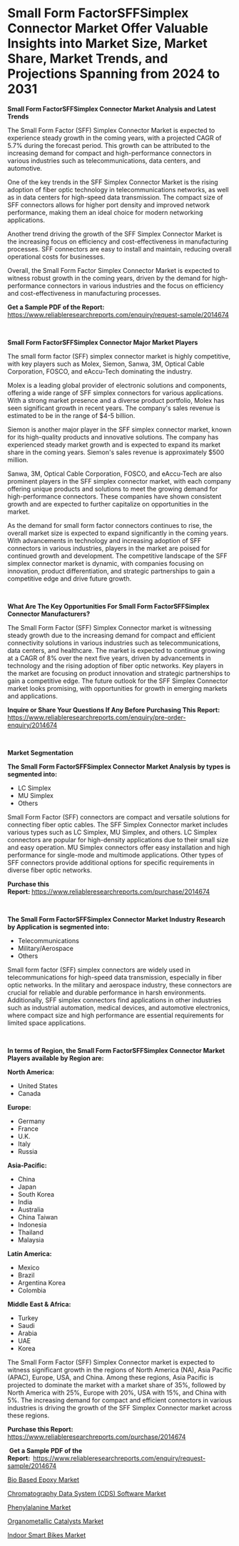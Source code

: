 <p><h1>Small Form FactorSFFSimplex Connector Market Offer Valuable Insights into Market Size, Market Share, Market Trends, and Projections Spanning from 2024 to 2031</h1></p><p><strong>Small Form FactorSFFSimplex Connector Market Analysis and Latest Trends</strong></p>
<p><p>The Small Form Factor (SFF) Simplex Connector Market is expected to experience steady growth in the coming years, with a projected CAGR of 5.7% during the forecast period. This growth can be attributed to the increasing demand for compact and high-performance connectors in various industries such as telecommunications, data centers, and automotive.</p><p>One of the key trends in the SFF Simplex Connector Market is the rising adoption of fiber optic technology in telecommunications networks, as well as in data centers for high-speed data transmission. The compact size of SFF connectors allows for higher port density and improved network performance, making them an ideal choice for modern networking applications.</p><p>Another trend driving the growth of the SFF Simplex Connector Market is the increasing focus on efficiency and cost-effectiveness in manufacturing processes. SFF connectors are easy to install and maintain, reducing overall operational costs for businesses.</p><p>Overall, the Small Form Factor Simplex Connector Market is expected to witness robust growth in the coming years, driven by the demand for high-performance connectors in various industries and the focus on efficiency and cost-effectiveness in manufacturing processes.</p></p>
<p><strong>Get a Sample PDF of the Report:&nbsp;</strong> <a href="https://www.reliableresearchreports.com/enquiry/request-sample/2014674">https://www.reliableresearchreports.com/enquiry/request-sample/2014674</a></p>
<p>&nbsp;</p>
<p><strong>Small Form FactorSFFSimplex Connector Major Market Players</strong></p>
<p><p>The small form factor (SFF) simplex connector market is highly competitive, with key players such as Molex, Siemon, Sanwa, 3M, Optical Cable Corporation, FOSCO, and eAccu-Tech dominating the industry. </p><p>Molex is a leading global provider of electronic solutions and components, offering a wide range of SFF simplex connectors for various applications. With a strong market presence and a diverse product portfolio, Molex has seen significant growth in recent years. The company's sales revenue is estimated to be in the range of $4-5 billion.</p><p>Siemon is another major player in the SFF simplex connector market, known for its high-quality products and innovative solutions. The company has experienced steady market growth and is expected to expand its market share in the coming years. Siemon's sales revenue is approximately $500 million.</p><p>Sanwa, 3M, Optical Cable Corporation, FOSCO, and eAccu-Tech are also prominent players in the SFF simplex connector market, with each company offering unique products and solutions to meet the growing demand for high-performance connectors. These companies have shown consistent growth and are expected to further capitalize on opportunities in the market.</p><p>As the demand for small form factor connectors continues to rise, the overall market size is expected to expand significantly in the coming years. With advancements in technology and increasing adoption of SFF connectors in various industries, players in the market are poised for continued growth and development. The competitive landscape of the SFF simplex connector market is dynamic, with companies focusing on innovation, product differentiation, and strategic partnerships to gain a competitive edge and drive future growth.</p></p>
<p>&nbsp;</p>
<p><strong>What Are The Key Opportunities For Small Form FactorSFFSimplex Connector Manufacturers?</strong></p>
<p><p>The Small Form Factor (SFF) Simplex Connector market is witnessing steady growth due to the increasing demand for compact and efficient connectivity solutions in various industries such as telecommunications, data centers, and healthcare. The market is expected to continue growing at a CAGR of 8% over the next five years, driven by advancements in technology and the rising adoption of fiber optic networks. Key players in the market are focusing on product innovation and strategic partnerships to gain a competitive edge. The future outlook for the SFF Simplex Connector market looks promising, with opportunities for growth in emerging markets and applications.</p></p>
<p><strong>Inquire or Share Your Questions If Any Before Purchasing This Report:</strong> <a href="https://www.reliableresearchreports.com/enquiry/pre-order-enquiry/2014674">https://www.reliableresearchreports.com/enquiry/pre-order-enquiry/2014674</a></p>
<p>&nbsp;</p>
<p><strong>Market Segmentation</strong></p>
<p><strong>The Small Form FactorSFFSimplex Connector Market Analysis by types is segmented into:</strong></p>
<p><ul><li>LC Simplex</li><li>MU Simplex</li><li>Others</li></ul></p>
<p><p>Small Form Factor (SFF) connectors are compact and versatile solutions for connecting fiber optic cables. The SFF Simplex Connector market includes various types such as LC Simplex, MU Simplex, and others. LC Simplex connectors are popular for high-density applications due to their small size and easy operation. MU Simplex connectors offer easy installation and high performance for single-mode and multimode applications. Other types of SFF connectors provide additional options for specific requirements in diverse fiber optic networks.</p></p>
<p><strong>Purchase this Report:&nbsp;</strong><a href="https://www.reliableresearchreports.com/purchase/2014674">https://www.reliableresearchreports.com/purchase/2014674</a></p>
<p>&nbsp;</p>
<p><strong>The Small Form FactorSFFSimplex Connector Market Industry Research by Application is segmented into:</strong></p>
<p><ul><li>Telecommunications</li><li>Military/Aerospace</li><li>Others</li></ul></p>
<p><p>Small form factor (SFF) simplex connectors are widely used in telecommunications for high-speed data transmission, especially in fiber optic networks. In the military and aerospace industry, these connectors are crucial for reliable and durable performance in harsh environments. Additionally, SFF simplex connectors find applications in other industries such as industrial automation, medical devices, and automotive electronics, where compact size and high performance are essential requirements for limited space applications.</p></p>
<p>&nbsp;</p>
<p><strong>In terms of Region, the Small Form FactorSFFSimplex Connector Market Players available by Region are:</strong></p>
<p>
    <p> <strong> North America: </strong>
        <ul>
            <li>United States</li>
            <li>Canada</li>
        </ul>
        </p> 
    <p> <strong> Europe: </strong>
        <ul>
            <li>Germany</li>
            <li>France</li>
            <li>U.K.</li>
            <li>Italy</li>
            <li>Russia</li>
        </ul>
        </p> 
    <p> <strong> Asia-Pacific: </strong>
        <ul>
            <li>China</li>
            <li>Japan</li>
            <li>South Korea</li>
            <li>India</li>
            <li>Australia</li>
            <li>China Taiwan</li>
            <li>Indonesia</li>
            <li>Thailand</li>
            <li>Malaysia</li>
        </ul>
        </p> 
    <p> <strong> Latin America: </strong>
        <ul>
            <li>Mexico</li>
            <li>Brazil</li>
            <li>Argentina Korea</li>
            <li>Colombia</li>
        </ul>
        </p> 
    <p> <strong> Middle East & Africa: </strong>
        <ul>
            <li>Turkey</li>
            <li>Saudi</li>
            <li>Arabia</li>
            <li>UAE</li>
            <li>Korea</li>
        </ul>
    </p>
    </p>
<p><p>The Small Form Factor (SFF) Simplex Connector market is expected to witness significant growth in the regions of North America (NA), Asia Pacific (APAC), Europe, USA, and China. Among these regions, Asia Pacific is projected to dominate the market with a market share of 35%, followed by North America with 25%, Europe with 20%, USA with 15%, and China with 5%. The increasing demand for compact and efficient connectors in various industries is driving the growth of the SFF Simplex Connector market across these regions.</p></p>
<p><strong>Purchase this Report: </strong><a href="https://www.reliableresearchreports.com/purchase/2014674">https://www.reliableresearchreports.com/purchase/2014674</a></p>
<p>&nbsp;<strong>Get a Sample PDF of the Report:&nbsp;&nbsp;</strong><a href="https://www.reliableresearchreports.com/enquiry/request-sample/2014674">https://www.reliableresearchreports.com/enquiry/request-sample/2014674</a></p>
<p><strong></strong></p>
<p><p><a href="https://view.publitas.com/reportprime-1/bio-based-epoxy-market-size-market-share-and-global-market-analysis-report-2024-2031/">Bio Based Epoxy Market</a></p><p><a href="https://pretty-mail-caf.notion.site/Chromatography-Data-System-CDS-Software-Market-with-the-goal-of-estimating-the-market-size-and-fut-ec9a32c7c21a448e895302f278da3772">Chromatography Data System (CDS) Software Market</a></p><p><a href="https://view.publitas.com/reportprime-1/phenylalanine-market-provides-detailed-segmentation-of-this-market-based-on-type-application-and-region-and-forecast-for-the-period-from-2024-2031/">Phenylalanine Market</a></p><p><a href="https://full-wildebeest-80b.notion.site/Organometallic-Catalysts-Market-Dynamics-2024-2031-Also-about-Its-Market-Trends-Projections-and-O-17c4b29e011e422590315212ebd3ba9a">Organometallic Catalysts Market</a></p><p><a href="https://flame-sidecar-702.notion.site/Indoor-Smart-Bikes-Market-Size-Share-Trends-Analysis-Report-By-Material-By-Type-By-End-user-By-804f571c1a9b43b09d284b3592a67d07">Indoor Smart Bikes Market</a></p></p>